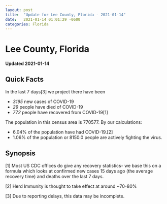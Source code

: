 ```yaml
---
layout: post
title:  "Update for Lee County, Florida - 2021-01-14"
date:   2021-01-14 01:01:29 -0600
categories: Florida
---
```


# Lee County, Florida
#### Updated 2021-01-14

## Quick Facts

In the last 7 days[3] we project there have been
- *3195* new cases of COVID-19
- *29* people have died of COVID-19
- *772* people have recovered from COVID-19[1]

The population in this census area is 770577. By our calculations:
- 6.04% of the population have had COVID-19.[2]
- 1.06% of the population or 8150.0 people are actively fighting the virus.

## Synopsis




[1] Most US CDC offices do give any recovery statistics- we base this on a formula which looks at confirmed new cases
15 days ago (the average recovery time) and deaths over the last 7 days.

[2] Herd Immunity is thought to take effect at around ~70-80%

[3] Due to reporting delays, this data may be incomplete.
 
    